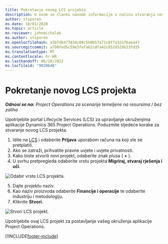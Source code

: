 ```yaml
---
title: Pokretanje novog LCS projekta
description: U ovom se članku navode informacije o načinu stvaranja novog projekta u LCS-u za vaše okruženje aplikacije Project Operations.
author: stsporen
ms.date: 10/01/2020
ms.topic: article
ms.reviewer: johnmichalak
ms.author: stsporen
ms.openlocfilehash: a3b7db477434c08c5b0b57a71c0ffa32a78aea47
ms.sourcegitcommit: a798fed5c59e3fefa62cdfa42c852d529b33fd35
ms.translationtype: MT
ms.contentlocale: hr-HR
ms.lasthandoff: 06/18/2022
ms.locfileid: "9028648"
---
```

# <a name="start-a-new-lcs-project"></a>Pokretanje novog LCS projekta

_**Odnosi se na:** Project Operations za scenarije temeljene na resursima / bez zaliha_

Upotrijebite portal Lifecycle Services (LCS) za upravljanje okruženjima aplikacije Dynamics 365 Project Operations. Poduzmite sljedeće korake za stvaranje novog LCS projekta.

1. Idite na [LCS](https://lcs.dynamics.com/Logon/Index) i odaberite **Prijava** uporabom računa na koji ste se pretplatili.
2. Ako se zatraži, prihvatite pravne uvjete i uvjete privatnosti.
3. Kako biste stvorili novi projekt, odaberite znak plusa ( **+** ).
4. U svrhu pretpregleda odaberite vrstu projekta **Migriraj, stvaraj rješenja i uči**.

  ![Odabir vrste LCS projekta.](./media/create-lcs-1.png)

5. Dajte projektu naziv. 
6. Kao naziv proizvoda odaberite **Financije i operacije** te odaberite industriju i metodologiju. 
7. Kliknite **Stvori**.

![Stvori LCS projekt.](./media/create-lcs-2.png)

Upotrijebite ovaj LCS projekt za postavljanje vašeg okruženja aplikacije Project Operations.



[!INCLUDE[footer-include](../includes/footer-banner.md)]